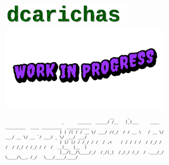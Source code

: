 ![dcarichasImage](./img/dcarichas.gif)

![wip_image](./img/wip.gif)



```
                                              __      _                                                    
                         _      ______  _____/ /__   (_)___     ____  _________  ____ _________  __________
                        | | /| / / __ \/ ___/ //_/  / / __ \   / __ \/ ___/ __ \/ __ `/ ___/ _ \/ ___/ ___/
                        | |/ |/ / /_/ / /  / ,<    / / / / /  / /_/ / /  / /_/ / /_/ / /  /  __(__  |__  ) 
                        |__/|__/\____/_/  /_/|_|  /_/_/ /_/  / .___/_/   \____/\__, /_/   \___/____/____/ 
```
                                                             



<!--
**dcarichas/dcarichas** is a ✨ _special_ ✨ repository because its `README.md` (this file) appears on your GitHub profile.

Here are some ideas to get you started:

- 🔭 I’m currently working on ...
- 🌱 I’m currently learning ...
- 👯 I’m looking to collaborate on ...
- 🤔 I’m looking for help with ...
- 💬 Ask me about ...
- 📫 How to reach me: ...
- 😄 Pronouns: ...
- ⚡ Fun fact: ...
-->
